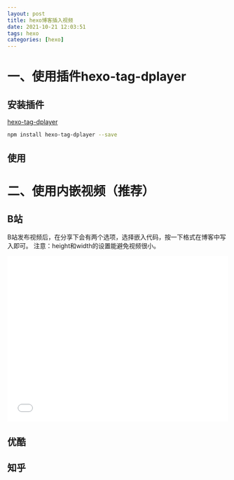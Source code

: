 ```yaml
---
layout: post
title: hexo博客插入视频
date: 2021-10-21 12:03:51
tags: hexo
categories: [hexo]
---
```


# 一、使用插件hexo-tag-dplayer
## 安装插件

[hexo-tag-dplayer](https://github.com/MoePlayer/hexo-tag-dplayer)

```bash
npm install hexo-tag-dplayer --save
```

## 使用


# 二、使用内嵌视频（推荐）

## B站
B站发布视频后，在分享下会有两个选项，选择嵌入代码，按一下格式在博客中写入即可。
注意：height和width的设置能避免视频很小。
<div style="position: relative; width: 100%; height: 0; padding-bottom: 75%;"><iframe src="//player.bilibili.com/player.html?aid=293738854&bvid=BV1JF411e77L&cid=428528160&page=1" scrolling="no" frameborder="no" framespacing="0" allowfullscreen="true" style="position: absolute; width: 100%; height: 100%; left: 0; top: 0;"> </iframe></div>

## 优酷

## 知乎